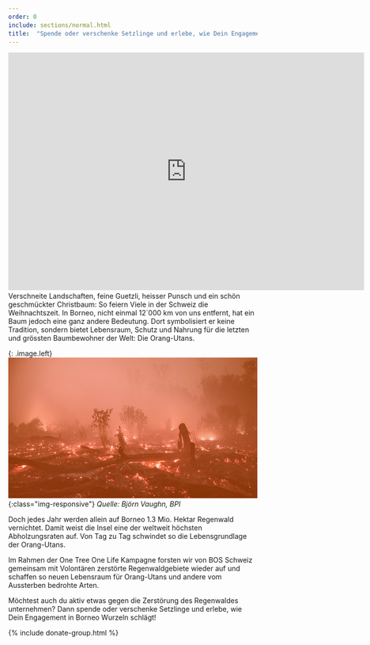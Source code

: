 ```yaml
---
order: 0
include: sections/normal.html
title:  "Spende oder verschenke Setzlinge und erlebe, wie Dein Engagement in Borneo Wurzeln schlägt"
---
```

<div class="videoWrapper">
  <iframe src="https://player.vimeo.com/video/245090555" width="720" height="480" frameborder="0" webkitallowfullscreen mozallowfullscreen
    allowfullscreen></iframe>
</div>
Verschneite Landschaften, feine Guetzli, heisser Punsch und ein schön geschmückter Christbaum: So feiern Viele in der Schweiz die Weihnachtszeit. In Borneo, nicht einmal 12`000 km von uns entfernt, hat ein Baum jedoch eine ganz andere Bedeutung. Dort symbolisiert er keine Tradition, sondern bietet Lebensraum, Schutz und Nahrung für die letzten und grössten Baumbewohner der Welt: Die Orang-Utans. 

{: .image.left}
  ![image-title-here](assets/img/burnt-forest.jpg){:class="img-responsive"}
  *Quelle: Björn Vaughn, BPI*

Doch jedes Jahr werden allein auf Borneo 1.3 Mio. Hektar Regenwald vernichtet. Damit weist die Insel eine der weltweit höchsten Abholzungsraten auf. Von Tag zu Tag schwindet so die Lebensgrundlage der Orang-Utans.   

Im Rahmen der One Tree One Life Kampagne forsten wir von BOS Schweiz gemeinsam mit Volontären zerstörte Regenwaldgebiete wieder auf und schaffen so neuen Lebensraum für Orang-Utans und andere vom Aussterben bedrohte Arten.

Möchtest auch du aktiv etwas gegen die Zerstörung des Regenwaldes unternehmen? Dann spende oder verschenke Setzlinge und erlebe, wie Dein Engagement in Borneo Wurzeln schlägt!






{% include donate-group.html %}
